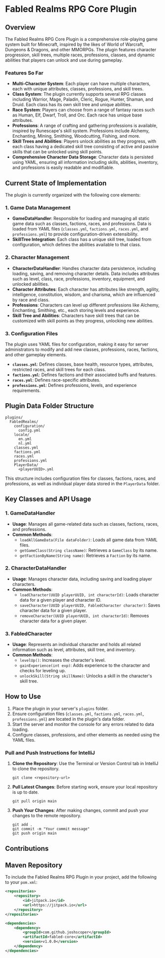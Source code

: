 # Fabled Realms RPG Core Plugin

## Overview
The Fabled Realms RPG Core Plugin is a comprehensive role-playing game system built for Minecraft, inspired by the likes of World of Warcraft, Dungeons & Dragons, and other MMORPGs. The plugin features character progression, skill trees, multiple races, professions, classes, and dynamic abilities that players can unlock and use during gameplay.

### Features So Far
- **Multi-Character System**: Each player can have multiple characters, each with unique attributes, classes, professions, and skill trees.
- **Class System**: The plugin currently supports several RPG classes including Warrior, Mage, Paladin, Cleric, Rogue, Hunter, Shaman, and Druid. Each class has its own skill tree and unique abilities.
- **Race System**: Players can choose from a range of fantasy races such as Human, Elf, Dwarf, Troll, and Orc. Each race has unique base attributes.
- **Professions**: A range of crafting and gathering professions is available, inspired by Runescape's skill system. Professions include Alchemy, Enchanting, Mining, Smithing, Woodcutting, Fishing, and more.
- **Skill Trees and Abilities**: Players unlock abilities as they progress, with each class having a dedicated skill tree consisting of active and passive skills that can be unlocked using skill points.
- **Comprehensive Character Data Storage**: Character data is persisted using YAML, ensuring all information including skills, abilities, inventory, and professions is easily readable and modifiable.

## Current State of Implementation
The plugin is currently organized with the following core elements:

### **1. Game Data Management**
- **GameDataHandler**: Responsible for loading and managing all static game data such as classes, factions, races, and professions. Data is loaded from YAML files (`classes.yml`, `factions.yml`, `races.yml`, and `professions.yml`) to provide configuration-driven extensibility.
- **SkillTree Integration**: Each class has a unique skill tree, loaded from configuration, which defines the abilities available to that class.

### **2. Character Management**
- **CharacterDataHandler**: Handles character data persistence, including loading, saving, and removing character details. Data includes attributes such as level, class, race, professions, inventory, equipment, and unlocked abilities.
- **Character Attributes**: Each character has attributes like strength, agility, intelligence, constitution, wisdom, and charisma, which are influenced by race and class.
- **Professions**: Characters can level up different professions like Alchemy, Enchanting, Smithing, etc., each storing levels and experience.
- **Skill Tree and Abilities**: Characters have skill trees that can be customized with skill points as they progress, unlocking new abilities.

### **3. Configuration Files**
The plugin uses YAML files for configuration, making it easy for server administrators to modify and add new classes, professions, races, factions, and other gameplay elements.
- **`classes.yml`**: Defines classes, base health, resource types, attributes, restricted races, and skill trees for each class.
- **`factions.yml`**: Defines factions and their associated buffs and features.
- **`races.yml`**: Defines race-specific attributes.
- **`professions.yml`**: Defines professions, levels, and experience requirements.

## Plugin Data Folder Structure
```
plugins/
  FabledRealms/
    configuration/
      config.yml
    locale/
      en.yml
      nl.yml
    classes.yml
    factions.yml
    races.yml
    professions.yml
    PlayerData/
      <playerUUID>.yml
```
This structure includes configuration files for classes, factions, races, and professions, as well as individual player data stored in the `PlayerData` folder.

## Key Classes and API Usage

### **1. GameDataHandler**
- **Usage**: Manages all game-related data such as classes, factions, races, and professions.
- **Common Methods**:
  - `loadAllGameData(File dataFolder)`: Loads all game data from YAML files.
  - `getGameClass(String className)`: Retrieves a `GameClass` by its name.
  - `getFactionByName(String name)`: Retrieves a `Faction` by its name.

### **2. CharacterDataHandler**
- **Usage**: Manages character data, including saving and loading player characters.
- **Common Methods**:
  - `loadCharacter(UUID playerUUID, int characterId)`: Loads character data for a given player and character ID.
  - `saveCharacter(UUID playerUUID, FabledCharacter character)`: Saves character data for a given player.
  - `removeCharacter(UUID playerUUID, int characterId)`: Removes character data for a given player.

### **3. FabledCharacter**
- **Usage**: Represents an individual character and holds all related information such as level, attributes, skill tree, and inventory.
- **Common Methods**:
  - `levelUp()`: Increases the character's level.
  - `gainExperience(int exp)`: Adds experience to the character and checks for leveling up.
  - `unlockSkill(String skillName)`: Unlocks a skill in the character's skill tree.

## How to Use
1. Place the plugin in your server's `plugins` folder.
2. Ensure configuration files (`classes.yml`, `factions.yml`, `races.yml`, `professions.yml`) are located in the plugin's data folder.
3. Start the server and monitor the console for any errors related to data loading.
4. Configure classes, professions, and other elements as needed using the YAML files.

### Pull and Push Instructions for IntelliJ
1. **Clone the Repository**: Use the Terminal or Version Control tab in IntelliJ to clone the repository.
   ```
   git clone <repository-url>
   ```
2. **Pull Latest Changes**: Before starting work, ensure your local repository is up to date.
   ```
   git pull origin main
   ```
3. **Push Your Changes**: After making changes, commit and push your changes to the remote repository.
   ```
   git add .
   git commit -m "Your commit message"
   git push origin main
   ```

## Contributions

## Maven Repository
To include the Fabled Realms RPG Plugin in your project, add the following to your `pom.xml`:

```xml
<repositories>
    <repository>
        <id>jitpack.io</id>
        <url>https://jitpack.io</url>
    </repository>
</repositories>

<dependencies>
    <dependency>
        <groupId>com.github.joshscoper</groupId>
        <artifactId>fabled-core</artifactId>
        <version>v1.0.0</version>
    </dependency>
</dependencies>
```

